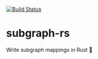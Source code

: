[![Build Status](https://travis-ci.com/gnosis/subgraph-rs.svg?branch=main)](https://travis-ci.com/github/gnosis/subgraph-rs)

# subgraph-rs
Write subgraph mappings in Rust 🦀
